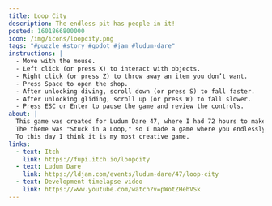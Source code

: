 ```yaml
---
title: Loop City
description: The endless pit has people in it!
posted: 1601866800000
icon: /img/icons/loopcity.png
tags: "#puzzle #story #godot #jam #ludum-dare"
instructions: |
  - Move with the mouse.
  - Left click (or press X) to interact with objects.
  - Right click (or press Z) to throw away an item you don’t want.
  - Press Space to open the shop.
  - After unlocking diving, scroll down (or press S) to fall faster.
  - After unlocking gliding, scroll up (or press W) to fall slower.
  - Press ESC or Enter to pause the game and review the controls.
about: |
  This game was created for Ludum Dare 47, where I had 72 hours to make a game.
  The theme was "Stuck in a Loop," so I made a game where you endlessly fall through a looping city!
  To this day I think it is my most creative game.
links:
  - text: Itch
    link: https://fupi.itch.io/loopcity
  - text: Ludum Dare
    link: https://ldjam.com/events/ludum-dare/47/loop-city
  - text: Development timelapse video
    link: https://www.youtube.com/watch?v=pWotZHehVSk
---
```


<itch url="https://itch.io/embed-upload/2797468?color=522e17"></itch>
